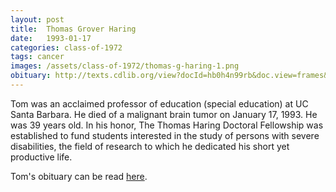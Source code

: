 ```yaml
---
layout: post
title:  Thomas Grover Haring
date:   1993-01-17
categories: class-of-1972
tags: cancer
images: /assets/class-of-1972/thomas-g-haring-1.png
obituary: http://texts.cdlib.org/view?docId=hb0h4n99rb&doc.view=frames&chunk.id=div00027&toc.depth=1&toc.id
---
```

Tom was an acclaimed professor of education (special education) at UC Santa Barbara. He died of a malignant brain tumor on January 17, 1993. He was 39 years old. In his honor, The Thomas Haring Doctoral Fellowship was established to fund students interested in the study of persons with severe disabilities, the field of research to which he dedicated his short yet productive life.

Tom's obituary can be read [here](http://texts.cdlib.org/view?docId=hb0h4n99rb&doc.view=frames&chunk.id=div00027&toc.depth=1&toc.id).
